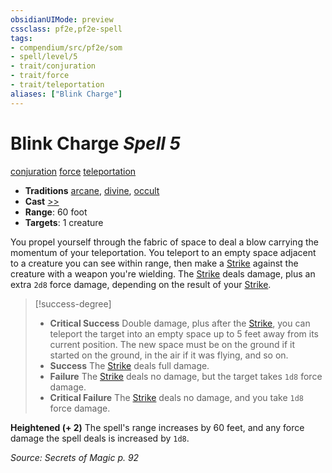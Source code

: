 ```yaml
---
obsidianUIMode: preview
cssclass: pf2e,pf2e-spell
tags:
- compendium/src/pf2e/som
- spell/level/5
- trait/conjuration
- trait/force
- trait/teleportation
aliases: ["Blink Charge"]
---
```

# Blink Charge *Spell 5*   
[conjuration](conjuration.md "Conjuration School Trait")  [force](force.md "Force Energy & Element Trait")  [teleportation](teleportation.md "Teleportation Effect Trait")  

- **Traditions** [arcane](arcane.md "Arcane Tradition Trait"), [divine](divine.md "Divine Tradition Trait"), [occult](occult.md "Occult Tradition Trait")
- **Cast** [>>](chapter-9-playing-the-game.md#Actions "Two-Action") 
- **Range**: 60 foot
- **Targets**: 1 creature

You propel yourself through the fabric of space to deal a blow carrying the momentum of your teleportation. You teleport to an empty space adjacent to a creature you can see within range, then make a [Strike](strike.md) against the creature with a weapon you're wielding. The [Strike](strike.md) deals damage, plus an extra `2d8` force damage, depending on the result of your [Strike](strike.md).

> [!success-degree] 
> - **Critical Success** Double damage, plus after the [Strike](strike.md), you can teleport the target into an empty space up to 5 feet away from its current position. The new space must be on the ground if it started on the ground, in the air if it was flying, and so on.
> - **Success** The [Strike](strike.md) deals full damage.
> - **Failure** The [Strike](strike.md) deals no damage, but the target takes `1d8` force damage.
> - **Critical Failure** The [Strike](strike.md) deals no damage, and you take `1d8` force damage.

**Heightened (+ 2)** The spell's range increases by 60 feet, and any force damage the spell deals is increased by `1d8`.

*Source: Secrets of Magic p. 92*